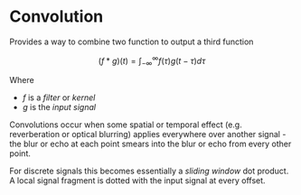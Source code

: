 # Convolution

Provides a way to combine two function to output a third function

$$
(f * g)(t) = \int_{-\infty}^{\infty} f(\tau) g(t-\tau) d\tau
$$

Where
* $f$ is a *filter* or *kernel*
* $g$ is the *input signal*

Convolutions occur when some spatial or temporal effect (e.g. reverberation or
optical blurring) applies everywhere over another signal - the blur or echo at
each point smears into the blur or echo from every other point.

For discrete signals this becomes essentially a *sliding window* dot product. A
local signal fragment is dotted with the input signal at every offset.
